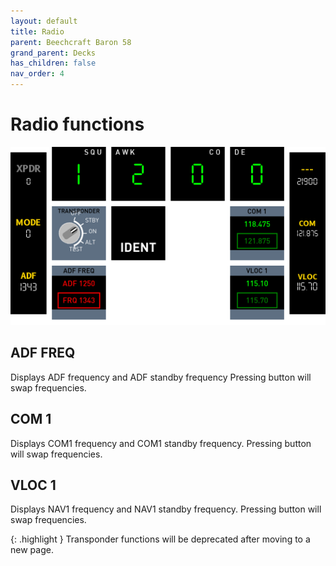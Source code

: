 ```yaml
---
layout: default
title: Radio
parent: Beechcraft Baron 58
grand_parent: Decks
has_children: false
nav_order: 4
---
```


# Radio functions

![](../../assets/images/radio.png)


## ADF FREQ
Displays ADF frequency and ADF standby frequency
Pressing button will swap frequencies.

## COM 1
Displays COM1 frequency and COM1 standby frequency.
Pressing button will swap frequencies.

## VLOC 1
Displays NAV1 frequency and NAV1 standby frequency.
Pressing button will swap frequencies.


{: .highlight }
Transponder functions will be deprecated after moving to a new page.